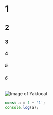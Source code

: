 # 1
## 2
### 3
#### 4
##### 5
###### 6

![Image of Yaktocat](https://octodex.github.com/images/yaktocat.png)

```javascript
const a = 1 + '1';
console.log(a);
```
